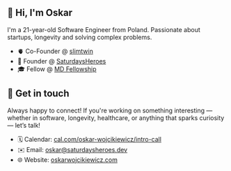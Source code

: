 ## 👋 Hi, I'm Oskar 
I'm a 21-year-old Software Engineer from Poland. Passionate about startups, longevity and solving complex problems. 
- 🫀 Co-Founder @ [slimtwin](https://tryslimtwin.com)
- 💼 Founder @ [SaturdaysHeroes](https://saturdaysheroes.dev)
- 🎓 Fellow @ [MD Fellowship](https://mdfellows.com)

## 💬 Get in touch 
Always happy to connect! If you're working on something interesting — whether in software, longevity, healthcare, or anything that sparks curiosity — let’s talk!
- 🗓️ Calendar: [cal.com/oskar-wojcikiewicz/intro-call](https://cal.com/oskar-wojcikiewicz/intro-call)
- ✉️ Email: oskar@saturdaysheroes.dev
- 🌐 Website: [oskarwojcikiewicz.com](https://oskarwojcikiewicz.com)
